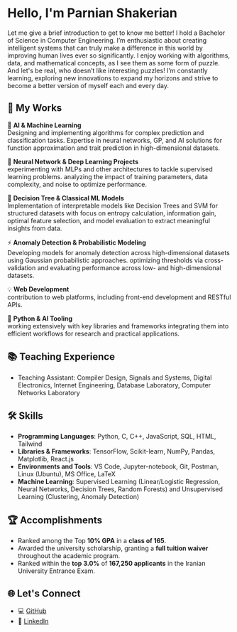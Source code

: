 # Hello, I'm Parnian Shakerian 

Let me give a brief introduction to get to know me better! I hold a Bachelor of Science in Computer Engineering. I’m enthusiastic about creating intelligent systems that can truly make a difference in this world by improving human lives ever so significantly. I enjoy working with algorithms, data, and mathematical concepts, as I see them as some form of puzzle. And let's be real, who doesn’t like interesting puzzles! I’m constantly learning, exploring new innovations to expand my horizons and strive to become a better version of myself each and every day.


## 💼 My Works

🤖 **AI & Machine Learning**  
Designing and implementing algorithms for complex prediction and classification tasks. Expertise in neural networks, GP, and AI solutions for function approximation and trait prediction in high-dimensional datasets.

🧠 **Neural Network & Deep Learning Projects**  
experimenting with MLPs and other architectures to tackle supervised learning problems. analyzing the impact of training parameters, data complexity, and noise to optimize performance.

🌲 **Decision Tree & Classical ML Models**  
Implementation of interpretable models like Decision Trees and SVM for structured datasets with focus on entropy calculation, information gain, optimal feature selection, and model evaluation to extract meaningful insights from data.

⚡ **Anomaly Detection & Probabilistic Modeling**  
Developing models for anomaly detection across high-dimensional datasets using Gaussian probabilistic approaches. optimizing thresholds via cross-validation and evaluating performance across low- and high-dimensional datasets.

💡 **Web Development**  
contribution to web platforms, including front-end development and RESTful APIs.

🐍 **Python & AI Tooling**  
working extensively with key libraries and frameworks integrating them into efficient workflows for research and practical applications.


## 📚 Teaching Experience
- Teaching Assistant: Compiler Design, Signals and Systems, Digital Electronics, Internet Engineering, Database Laboratory, Computer Networks Laboratory

## 🛠️ Skills
- **Programming Languages**: Python, C, C++, JavaScript, SQL, HTML, Tailwind
- **Libraries & Frameworks**: TensorFlow, Scikit-learn, NumPy, Pandas, Matplotlib, React.js
- **Environments and Tools**: VS Code, Jupyter-notebook, Git, Postman, Linux (Ubuntu), MS Office, LaTeX
- **Machine Learning**: Supervised Learning (Linear/Logistic Regression, Neural Networks, Decision Trees, Random Forests) and Unsupervised Learning (Clustering, Anomaly Detection)


## 🏆 Accomplishments
- Ranked among the Top **10% GPA** in a **class of 165**.
- Awarded the university scholarship, granting a **full tuition waiver** throughout the academic program.
- Ranked within the **top 3.0%** of **167,250 applicants** in the Iranian University Entrance Exam.


## 🌐 Let's Connect
- 💻 [GitHub](https://github.com/Parnian-Shakerian)
- 🔗 [LinkedIn](http://www.linkedin.com/in/parnian-shakerian)
